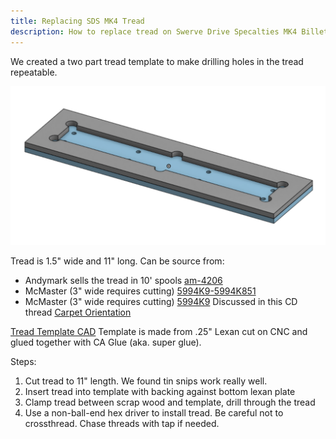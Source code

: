 ```yaml
---
title: Replacing SDS MK4 Tread
description: How to replace tread on Swerve Drive Specalties MK4 Billet Wheels
---
```


We created a two part tread template to make drilling holes in the tread repeatable.

![Tread Template](tread-template.png)

Tread is 1.5" wide and 11" long. Can be source from:
- Andymark sells the tread in 10' spools [am-4206](https://www.andymark.com/products/blue-nitrile-roughtop-tread-1-5-in-wide-10-ft-long)
- McMaster (3" wide requires cutting) [5994K9-5994K851](https://www.mcmaster.com/5994K9-5994K851/)
- McMaster (3" wide requires cutting) [5994K9](https://www.mcmaster.com/5994K9/) Discussed in this CD thread [Carpet Orientation](https://www.chiefdelphi.com/t/is-the-orientation-of-the-carpet-known-specified/402857/5)

[Tread Template CAD](https://cad.onshape.com/documents/0045676e127c28c4001fe074/w/fe97bdf272222712679eb3ca/e/c4e3d8ad0b2738a6694d52da?renderMode=0&uiState=62389ce0d41ab67ec8da1aa1)
Template is made from .25" Lexan cut on CNC and glued together with CA Glue (aka. super glue).

Steps:
1. Cut tread to 11" length. We found tin snips work really well.
2. Insert tread into template with backing against bottom lexan plate
3. Clamp tread between scrap wood and template, drill through the tread
4. Use a non-ball-end hex driver to install tread. Be careful not to crossthread. Chase threads with tap if needed.
